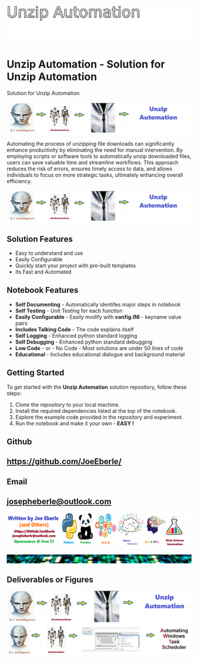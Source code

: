 
![Image image_filename](solution_sign.png)

# Unzip Automation - Solution for Unzip Automation
Solution for Unzip Automation

![Image image_filename](code.png)

Automating the process of unzipping file downloads can significantly enhance productivity by eliminating the need for manual intervention. By employing scripts or software tools to automatically unzip downloaded files, users can save valuable time and streamline workflows. This approach reduces the risk of errors, ensures timely access to data, and allows individuals to focus on more strategic tasks, ultimately enhancing overall efficiency.

![Image image_filename](sample.png)

## Solution Features
- Easy to understand and use  
- Easily Configurable 
- Quickly start your project with pre-built templates
- Its Fast and Automated

## Notebook Features
- **Self Documenting** - Automatically identifes major steps in notebook 
- **Self Testing** - Unit Testing for each function
- **Easily Configurable** - Easily modify with **config.INI** - keyname value pairs
- **Includes Talking Code** - The code explains itself 
- **Self Logging** - Enhanced python standard logging   
- **Self Debugging** - Enhanced python standard debugging
- **Low Code** - or - No Code  - Most solutions are under 50 lines of code
- **Educational** - Includes educational dialogue and background material
    
## Getting Started
To get started with the **Unzip Automation** solution repository, follow these steps:
1. Clone the repository to your local machine.
2. Install the required dependencies listed at the top of the notebook.
3. Explore the example code provided in the repository and experiment.
4. Run the notebook and make it your own - **EASY !**
    

## Github    
## https://github.com/JoeEberle/ 

## Email 
## josepheberle@outlook.com 

    
![Developer](developer.png)

![Brand](brand.png)
    
## Deliverables or Figures
 ![additional_image](unzip_automation.png)  <br>![additional_image](window_task_scheduling.png)  <br>
    